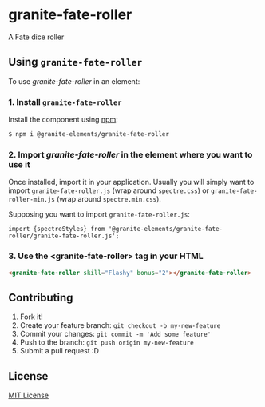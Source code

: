 # granite-fate-roller

A Fate dice roller



## Using `granite-fate-roller`

To use *granite-fate-roller* in an element:


### 1. Install `granite-fate-roller`


Install the component using [npm](https://www.npmjs.com/):

```sh
$ npm i @granite-elements/granite-fate-roller
```


### 2. Import *granite-fate-roller* in the element where you want to use it


Once installed, import it in your application. Usually you will simply want to import `granite-fate-roller.js` (wrap around `spectre.css`) or `granite-fate-roller-min.js` (wrap around `spectre.min.css`).

Supposing you want to import `granite-fate-roller.js`:
 
```
import {spectreStyles} from '@granite-elements/granite-fate-roller/granite-fate-roller.js';
``` 

### 3. Use the \<granite-fate-roller> tag in your HTML


```html
<granite-fate-roller skill="Flashy" bonus="2"></granite-fate-roller>
```

## Contributing

1. Fork it!
2. Create your feature branch: `git checkout -b my-new-feature`
3. Commit your changes: `git commit -m 'Add some feature'`
4. Push to the branch: `git push origin my-new-feature`
5. Submit a pull request :D

## License

[MIT License](http://opensource.org/licenses/MIT)